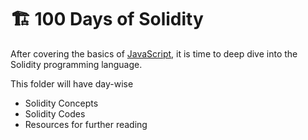 # 🏗️ 100 Days of Solidity

After covering the basics of [JavaScript](https://www.codecademy.com/learn/introduction-to-javascript), it is time to deep dive into the Solidity programming language.

This folder will have day-wise

- Solidity Concepts
- Solidity Codes
- Resources for further reading
